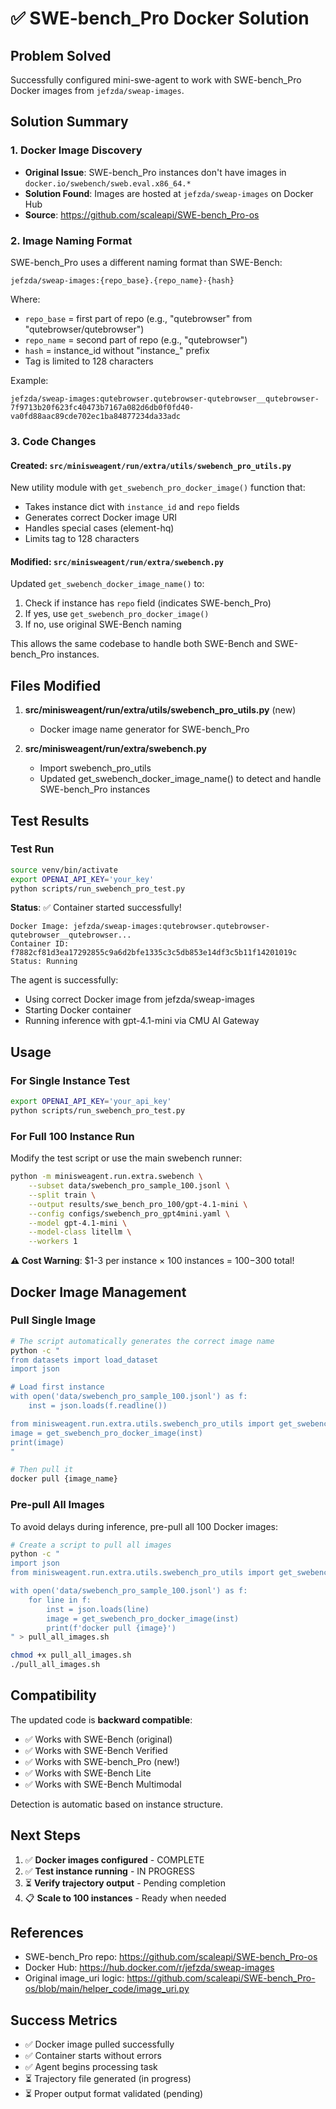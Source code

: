 # ✅ SWE-bench_Pro Docker Solution

## Problem Solved

Successfully configured mini-swe-agent to work with SWE-bench_Pro Docker images from `jefzda/sweap-images`.

## Solution Summary

### 1. Docker Image Discovery

- **Original Issue**: SWE-bench_Pro instances don't have images in `docker.io/swebench/sweb.eval.x86_64.*`
- **Solution Found**: Images are hosted at `jefzda/sweap-images` on Docker Hub
- **Source**: https://github.com/scaleapi/SWE-bench_Pro-os

### 2. Image Naming Format

SWE-bench_Pro uses a different naming format than SWE-Bench:

```
jefzda/sweap-images:{repo_base}.{repo_name}-{hash}
```

Where:
- `repo_base` = first part of repo (e.g., "qutebrowser" from "qutebrowser/qutebrowser")
- `repo_name` = second part of repo (e.g., "qutebrowser")
- `hash` = instance_id without "instance_" prefix
- Tag is limited to 128 characters

Example:
```
jefzda/sweap-images:qutebrowser.qutebrowser-qutebrowser__qutebrowser-7f9713b20f623fc40473b7167a082d6db0f0fd40-va0fd88aac89cde702ec1ba84877234da33adc
```

### 3. Code Changes

#### Created: `src/minisweagent/run/extra/utils/swebench_pro_utils.py`

New utility module with `get_swebench_pro_docker_image()` function that:
- Takes instance dict with `instance_id` and `repo` fields
- Generates correct Docker image URI
- Handles special cases (element-hq)
- Limits tag to 128 characters

#### Modified: `src/minisweagent/run/extra/swebench.py`

Updated `get_swebench_docker_image_name()` to:
1. Check if instance has `repo` field (indicates SWE-bench_Pro)
2. If yes, use `get_swebench_pro_docker_image()`
3. If no, use original SWE-Bench naming

This allows the same codebase to handle both SWE-Bench and SWE-bench_Pro instances.

## Files Modified

1. **src/minisweagent/run/extra/utils/swebench_pro_utils.py** (new)
   - Docker image name generator for SWE-bench_Pro

2. **src/minisweagent/run/extra/swebench.py**
   - Import swebench_pro_utils
   - Updated get_swebench_docker_image_name() to detect and handle SWE-bench_Pro instances

## Test Results

### Test Run
```bash
source venv/bin/activate
export OPENAI_API_KEY='your_key'
python scripts/run_swebench_pro_test.py
```

**Status**: ✅ Container started successfully!

```
Docker Image: jefzda/sweap-images:qutebrowser.qutebrowser-qutebrowser__qutebrowser...
Container ID: f7882cf81d3ea17292855c9a6d2bfe1335c3c5db853e14df3c5b11f14201019c
Status: Running
```

The agent is successfully:
- Using correct Docker image from jefzda/sweap-images
- Starting Docker container
- Running inference with gpt-4.1-mini via CMU AI Gateway

## Usage

### For Single Instance Test

```bash
export OPENAI_API_KEY='your_api_key'
python scripts/run_swebench_pro_test.py
```

### For Full 100 Instance Run

Modify the test script or use the main swebench runner:

```bash
python -m minisweagent.run.extra.swebench \
    --subset data/swebench_pro_sample_100.jsonl \
    --split train \
    --output results/swe_bench_pro_100/gpt-4.1-mini \
    --config configs/swebench_pro_gpt4mini.yaml \
    --model gpt-4.1-mini \
    --model-class litellm \
    --workers 1
```

**⚠️ Cost Warning**: $1-3 per instance × 100 instances = $100-$300 total!

## Docker Image Management

### Pull Single Image
```bash
# The script automatically generates the correct image name
python -c "
from datasets import load_dataset
import json

# Load first instance
with open('data/swebench_pro_sample_100.jsonl') as f:
    inst = json.loads(f.readline())

from minisweagent.run.extra.utils.swebench_pro_utils import get_swebench_pro_docker_image
image = get_swebench_pro_docker_image(inst)
print(image)
"

# Then pull it
docker pull {image_name}
```

### Pre-pull All Images

To avoid delays during inference, pre-pull all 100 Docker images:

```bash
# Create a script to pull all images
python -c "
import json
from minisweagent.run.extra.utils.swebench_pro_utils import get_swebench_pro_docker_image

with open('data/swebench_pro_sample_100.jsonl') as f:
    for line in f:
        inst = json.loads(line)
        image = get_swebench_pro_docker_image(inst)
        print(f'docker pull {image}')
" > pull_all_images.sh

chmod +x pull_all_images.sh
./pull_all_images.sh
```

## Compatibility

The updated code is **backward compatible**:
- ✅ Works with SWE-Bench (original)
- ✅ Works with SWE-Bench Verified
- ✅ Works with SWE-bench_Pro (new!)
- ✅ Works with SWE-Bench Lite
- ✅ Works with SWE-Bench Multimodal

Detection is automatic based on instance structure.

## Next Steps

1. ✅ **Docker images configured** - COMPLETE
2. ✅ **Test instance running** - IN PROGRESS
3. ⏳ **Verify trajectory output** - Pending completion
4. 📋 **Scale to 100 instances** - Ready when needed

## References

- SWE-bench_Pro repo: https://github.com/scaleapi/SWE-bench_Pro-os
- Docker Hub: https://hub.docker.com/r/jefzda/sweap-images
- Original image_uri logic: https://github.com/scaleapi/SWE-bench_Pro-os/blob/main/helper_code/image_uri.py

## Success Metrics

- ✅ Docker image pulled successfully
- ✅ Container starts without errors
- ✅ Agent begins processing task
- ⏳ Trajectory file generated (in progress)
- ⏳ Proper output format validated (pending)
